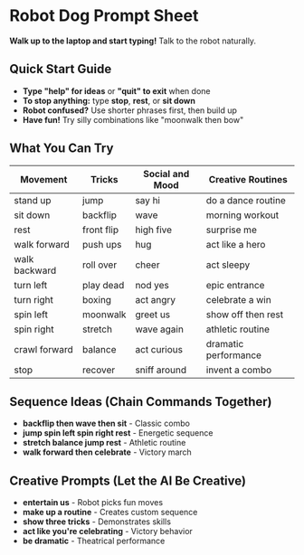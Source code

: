 # Robot Dog Prompt Sheet

**Walk up to the laptop and start typing!** Talk to the robot naturally.

## Quick Start Guide

- **Type "help" for ideas** or **"quit" to exit** when done
- **To stop anything:** type **stop**, **rest**, or **sit down**  
- **Robot confused?** Use shorter phrases first, then build up
- **Have fun!** Try silly combinations like "moonwalk then bow"

## What You Can Try

Movement | Tricks | Social and Mood | Creative Routines
---|---|---|---
stand up | jump | say hi | do a dance routine
sit down | backflip | wave | morning workout
rest | front flip | high five | surprise me
walk forward | push ups | hug | act like a hero
walk backward | roll over | cheer | act sleepy
turn left | play dead | nod yes | epic entrance
turn right | boxing | act angry | celebrate a win
spin left | moonwalk | greet us | show off then rest
spin right | stretch | wave again | athletic routine
crawl forward | balance | act curious | dramatic performance
stop | recover | sniff around | invent a combo

## Sequence Ideas (Chain Commands Together)

- **backflip then wave then sit** - Classic combo
- **jump spin left spin right rest** - Energetic sequence  
- **stretch balance jump rest** - Athletic routine
- **walk forward then celebrate** - Victory march

## Creative Prompts (Let the AI Be Creative)

- **entertain us** - Robot picks fun moves
- **make up a routine** - Creates custom sequence
- **show three tricks** - Demonstrates skills
- **act like you're celebrating** - Victory behavior
- **be dramatic** - Theatrical performance
